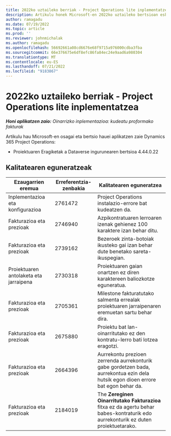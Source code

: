 ```yaml
---
title: 2022ko uztaileko berriak - Project Operations lite inplementatzea
description: Artikulu honek Microsoft-en 2022ko uztaileko bertsioan eskuragarri dauden kalitate eguneratzeei buruzko informazioa eskaintzen du Dynamics 365 Project Operations lite inplementazioa.
author: ramagadu
ms.date: 07/19/2022
ms.topic: article
ms.prod: ''
ms.reviewer: johnmichalak
ms.author: ramagadu
ms.openlocfilehash: 56692661a08cd6676e68f9715a976000cdba3fba
ms.sourcegitcommit: 66e376675e6df8efc86fa84ec24e9aad6a980304
ms.translationtype: MT
ms.contentlocale: eu-ES
ms.lasthandoff: 07/21/2022
ms.locfileid: "9183867"
---
```

# <a name="whats-new-july-2022---project-operations-lite-deployment"></a>2022ko uztaileko berriak - Project Operations lite inplementatzea

_**Honi aplikatzen zaio:** Oinarrizko inplementazioa: kudeatu proformako fakturak_

Artikulu hau Microsoft-en osagai eta bertsio hauei aplikatzen zaie Dynamics 365 Project Operations:

- Proiektuaren Eragiketak a Dataverse ingurunearen bertsioa 4.44.0.22

## <a name="quality-updates"></a>Kalitatearen eguneratzeak

| Ezaugarrien eremua | Erreferentzia-zenbakia | Kalitatearen eguneratzea |
| --- | --- | --- |
| Inplementazioa eta konfigurazioa | 2761472 | Project Operations instalazio-errore bat kudeatzen da. |
| Fakturazioa eta prezioak | 2746940 | Azpikontratuaren lerroaren izenak gehienez 100 karaktere izan behar ditu. |
| Fakturazioa eta prezioak | 2739162 | Bezeroek zinta-botoiak ikusteko gai izan behar dute benetako sareta-ikuspegian. |
| Proiektuaren antolaketa eta jarraipena | 2730318 | Proiektuaren gaian onartzen ez diren karaktereen baliozkotze eguneratua. |
| Fakturazioa eta prezioak | 2705361 | Milestone fakturatutako salmenta errealak proiektuaren jarraipenaren eremuetan sartu behar dira. |
| Fakturazioa eta prezioak | 2675880 | Proiektu bat lan-oinarritutako ez den kontratu-lerro bati lotzea eragotzi. |
| Fakturazioa eta prezioak | 2664396 | Aurrekontu prezioen zerrenda aurrekonturik gabe gordetzen bada, aurrekontua ezin dela hutsik egon dioen errore bat egon behar da. |
| Fakturazioa eta prezioak | 2184019 | The **Zereginen Oinarritutako Fakturazioa** fitxa ez da agertu behar babes-kontraturik edo aurrekonturik ez duten proiektuetarako. |
